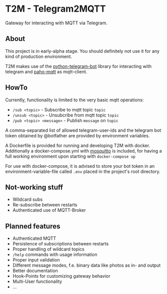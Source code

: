 # T2M - Telegram2MQTT

Gateway for interacting with MQTT via Telegram.

## About
This project is in early-alpha stage.
You should definitely not use it for any kind of production environment.

T2M makes use of the [python-telegram-bot](https://github.com/python-telegram-bot/python-telegram-bot)  library
for interacting with telegram and [paho-mqtt](https://pypi.org/project/paho-mqtt/) as mqtt-client.

## HowTo

Currently, functionality is limited to the very basic mqtt operations:

- `/sub <topic>`              - Subscribe to mqtt topic `topic`
- `/unsub <topic>`            - Unsubcribe from mqtt topic `topic`
- `/pub <topic> <message>`    - Publish `message` on `topic`

A comma-separated list of allowed telegram-user-ids and the telegram bot token obtained by @botfather
are provided by environment variables.

A Dockerfile is provided for running and developing T2M with docker.
Additionally a docker-compose.yml with [mosquitto](https://mosquitto.org/) is included,
for having a full working environment upon starting with `docker-compose up`

For use with docker-compose,
it is advised to store your bot token in an environment-variable-file called `.env`
placed in the project's root directory.

## Not-working stuff
- Wildcard subs
- Re-subscribe between restarts
- Authenticated use of MQTT-Broker

## Planned features
- Authenticated MQTT
- Persistence of subscriptions between restarts
- Proper handling of wildcard topics
- `/help` commands with usage information
- Proper input validation
- Different message modes, f.e. binary data like photos as in- and output
- Better documentation
- Hook-Points for customizing gateway behavior
- Multi-User functionality
- ...